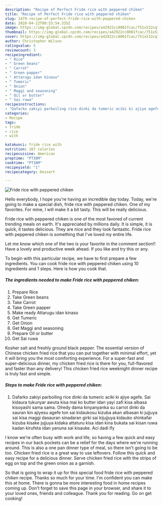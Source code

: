 ```yaml
---
description: "Recipe of Perfect Fride rice with peppered chiken"
title: "Recipe of Perfect Fride rice with peppered chiken"
slug: 1479-recipe-of-perfect-fride-rice-with-peppered-chiken
date: 2020-04-22T00:53:54.335Z
image: https://img-global.cpcdn.com/recipes/a42922cc8001fcac/751x532cq70/fride-rice-with-peppered-chiken-recipe-main-photo.jpg
thumbnail: https://img-global.cpcdn.com/recipes/a42922cc8001fcac/751x532cq70/fride-rice-with-peppered-chiken-recipe-main-photo.jpg
cover: https://img-global.cpcdn.com/recipes/a42922cc8001fcac/751x532cq70/fride-rice-with-peppered-chiken-recipe-main-photo.jpg
author: Christopher Wilson
ratingvalue: 5
reviewcount: 3
recipeingredient:
- " Rice"
- " Green beans"
- " Carrot"
- " Green papper"
- " Attarugu idan kinaso"
- " Tumeric"
- " Onion"
- " Maggi and seasoning"
- " Oil or butter"
- " Sai ruwa"
recipeinstructions:
- "Dafarko zakiyi parboiling rice dinki da tumeric aciki ki ajiye agefe. Sai kidaura tukunyar awuta kisa mai ko butter idan yayi zafi kisa albasa kisoyashi sama sama. Olredy dama kinyanyanka su carrot dinki da sauran kin ajiyesu agefe ton sai kidaukosu kizuba akan albasan ki jujjuya sai kisa maggi dasauran sinadaran girki sai kijujjuya kidauko shinkafar kizuba kisake jujjuya kidaka attaturu kisa idan kina bukata sai kisan ruwa kadan kirufeta idan yanuna sai kisauke. Aci dadi lfy"
categories:
- Recipe
tags:
- fride
- rice
- with

katakunci: fride rice with 
nutrition: 167 calories
recipecuisine: American
preptime: "PT38M"
cooktime: "PT38M"
recipeyield: "1"
recipecategory: Dessert

---
```



![Fride rice with peppered chiken](https://img-global.cpcdn.com/recipes/a42922cc8001fcac/751x532cq70/fride-rice-with-peppered-chiken-recipe-main-photo.jpg)

Hello everybody, I hope you're having an incredible day today. Today, we're going to make a special dish, fride rice with peppered chiken. One of my favorites. For mine, I will make it a bit tasty. This will be really delicious.

Fride rice with peppered chiken is one of the most favored of current trending meals on earth. It's appreciated by millions daily. It is simple, it is quick, it tastes delicious. They are nice and they look fantastic. Fride rice with peppered chiken is something that I've loved my entire life.

Let me know which one of the two is your favorite in the comment section!! Have a lovely and productive week ahead. If you like and try this or any.


To begin with this particular recipe, we have to first prepare a few ingredients. You can cook fride rice with peppered chiken using 10 ingredients and 1 steps. Here is how you cook that.

<!--inarticleads1-->

##### The ingredients needed to make Fride rice with peppered chiken:

1. Prepare  Rice
1. Take  Green beans
1. Take  Carrot
1. Take  Green papper
1. Make ready  Attarugu idan kinaso
1. Get  Tumeric
1. Get  Onion
1. Get  Maggi and seasoning
1. Prepare  Oil or butter
1. Get  Sai ruwa


Kosher salt and freshly ground black pepper. The essential version of Chinese chicken fried rice that you can put together with minimal effort, yet it will bring you the most comforting experience. For a super-fast and super-delicious dinner, my chicken fried rice is there for you, full-flavored and faster than any delivery! This chicken fried rice weeknight dinner recipe is truly fast and simple. 

<!--inarticleads2-->

##### Steps to make Fride rice with peppered chiken:

1. Dafarko zakiyi parboiling rice dinki da tumeric aciki ki ajiye agefe. Sai kidaura tukunyar awuta kisa mai ko butter idan yayi zafi kisa albasa kisoyashi sama sama. Olredy dama kinyanyanka su carrot dinki da sauran kin ajiyesu agefe ton sai kidaukosu kizuba akan albasan ki jujjuya sai kisa maggi dasauran sinadaran girki sai kijujjuya kidauko shinkafar kizuba kisake jujjuya kidaka attaturu kisa idan kina bukata sai kisan ruwa kadan kirufeta idan yanuna sai kisauke. Aci dadi lfy


I know we&#39;re often busy with work and life, so having a few quick and easy recipes in our back pockets can be a relief for the days where we&#39;re running around. This is also a one pan dinner type of meal, so there isn&#39;t going to be too. Chicken fried rice is a great way to use leftovers. Follow this quick and easy recipe for a delicious dinner. Serve chicken fried rice with the strips of egg on top and the green onion as a garnish. 

So that is going to wrap it up for this special food fride rice with peppered chiken recipe. Thanks so much for your time. I'm confident you can make this at home. There is gonna be more interesting food in home recipes coming up. Don't forget to save this page in your browser, and share it to your loved ones, friends and colleague. Thank you for reading. Go on get cooking!
